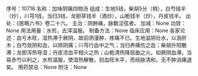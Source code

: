 序号：10718
名称：加味阴痛四物汤
组成：生地5钱，柴胡5分（梢），白芍钱半（炒），川芎1钱，当归3钱，龙胆草钱半（酒炒），山栀钱半（炒），丹皮钱半。
出处：《医略六书》卷二十六。
主治：阴肿痛，脉数涩弦者。
加减：None
功效：None
用法用量：水煎，去滓温服。
制备方法：None
临床应用：None
各家论述：血亏木旺，湿热滞于厥阴，故前阴漫肿，疼痛不已。生地滋阴壮水，以涵肝木；白芍敛阴和血，以除阴痛；川芎行血中之气；当归养痛伤之血；柴胡升阳散滞；龙胆泻热导湿；丹皮凉血平相火之热；山栀清热降屈曲之火。如厥阴血滞，当易赤芍以利之，水煎温服，使湿热解散，则血旺木平，而经脉清和，无不肿消痛退矣。
用药禁忌：None
附注：None
